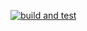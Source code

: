 [![build and test](https://github.com/stanischizh26/LAB_4_github/actions/workflows/dotnet-desktop.yml/badge.svg)](https://github.com/stanischizh26/LAB_4_github/actions/workflows/dotnet-desktop.yml)
